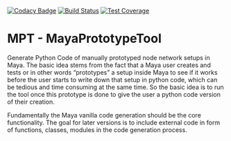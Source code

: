 [![Codacy Badge](https://api.codacy.com/project/badge/Grade/5f37c3276cea44ebafe516c2f6b06688)](https://www.codacy.com/app/EmreTekinalp/MayaPrototypeTool?utm_source=github.com&utm_medium=referral&utm_content=EmreTekinalp/MayaPrototypeTool&utm_campaign=badger)
[![Build Status](https://travis-ci.org/EmreTekinalp/MayaPrototypeTool.svg?branch=master)](https://travis-ci.org/EmreTekinalp/MayaPrototypeTool)
[![Test Coverage](https://api.codeclimate.com/v1/badges/478fc671accdf4a37c88/test_coverage)](https://codeclimate.com/github/EmreTekinalp/MayaPrototypeTool/test)

# MPT - MayaPrototypeTool
Generate Python Code of manually prototyped node network setups in Maya.
The basic idea stems from the fact that a Maya user creates and tests or in other words “prototypes” a setup inside Maya to see if it works before the user starts to write down that setup in python code, which can be tedious and time consuming at the same time. So the basic idea is to run the tool once this prototype is done to give the user a python code version of their creation.

Fundamentally the Maya vanilla code generation should be the core functionality.
The goal for later versions is to include external code in form of functions, classes, modules in the code generation process.